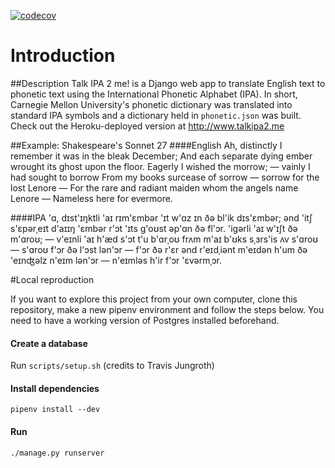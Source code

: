 [![codecov](https://codecov.io/gh/joencina/talkipa2me/branch/master/graph/badge.svg?token=J3LNSI2QN4)](https://codecov.io/gh/joencina/talkipa2me)
# Introduction

##Description
Talk IPA 2 me! is a Django web app to translate English text to phonetic text using the International Phonetic Alphabet (IPA).
In short, Carnegie Mellon University's phonetic dictionary was translated into standard IPA symbols and a dictionary held in
`phonetic.json` was built.
Check out the Heroku-deployed version at http://www.talkipa2.me

##Example: Shakespeare's Sonnet 27
####English 
Ah, distinctly I remember it was in the bleak December;
And each separate dying ember wrought its ghost upon the floor.
Eagerly I wished the morrow; — vainly I had sought to borrow
From my books surcease of sorrow — sorrow for the lost Lenore —
For the rare and radiant maiden whom the angels name Lenore —
Nameless here for evermore.

####IPA 
'ɑ, dɪst'ɪŋktli 'aɪ rɪm'ɛmbər 'ɪt w'ɑz ɪn ðə bl'ik dɪs'ɛmbər;
ənd 'itʃ s'ɛpərˌeɪt d'aɪɪŋ 'ɛmbər r'ɔt 'ɪts g'oʊst əp'ɑn ðə fl'ɔr.
'igərli 'aɪ w'ɪʃt ðə m'ɑroʊ; — v'eɪnli 'aɪ h'æd s'ɔt t'u b'ɑrˌoʊ 
frʌm m'aɪ b'ʊks sˌɜrs'is ʌv s'ɑroʊ — s'ɑroʊ f'ɔr ðə l'ɔst lən'ɔr — 
f'ɔr ðə r'ɛr ənd r'eɪdˌiənt m'eɪdən h'um ðə 'eɪnʤəlz n'eɪm lən'ɔr — 
n'eɪmləs h'ir f'ɔr 'ɛvərmˌɔr.


#Local reproduction

If you want to explore this project from your own computer, clone this repository, make a new pipenv environment and follow the steps below.
You need to have a working version of Postgres installed beforehand.

#### Create a database
Run `scripts/setup.sh` (credits to Travis Jungroth)

#### Install dependencies
    pipenv install --dev
    
#### Run
    ./manage.py runserver
    